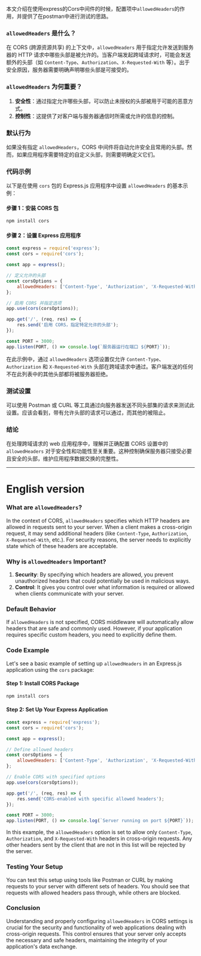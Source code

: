 本文介绍在使用express的Cors中间件的时候，配置项中`allowedHeaders`的作用，并提供了在postman中进行测试的思路。
### `allowedHeaders` 是什么？

在 CORS (跨源资源共享) 的上下文中，`allowedHeaders` 用于指定允许发送到服务器的 HTTP 请求中哪些头部是被允许的。当客户端发起跨域请求时，可能会发送额外的头部（如 `Content-Type`、`Authorization`、`X-Requested-With` 等）。出于安全原因，服务器需要明确声明哪些头部是可接受的。

### `allowedHeaders` 为何重要？

1. **安全性**：通过指定允许哪些头部，可以防止未授权的头部被用于可能的恶意方式。
2. **控制性**：这提供了对客户端与服务器通信时所需或允许的信息的控制。

### 默认行为

如果没有指定 `allowedHeaders`，CORS 中间件将自动允许安全且常用的头部。然而，如果应用程序需要特定的自定义头部，则需要明确定义它们。

### 代码示例

以下是在使用 `cors` 包的 Express.js 应用程序中设置 `allowedHeaders` 的基本示例：

#### 步骤 1：安装 CORS 包

```bash
npm install cors
```

#### 步骤 2：设置 Express 应用程序

```javascript
const express = require('express');
const cors = require('cors');

const app = express();

// 定义允许的头部
const corsOptions = {
    allowedHeaders: ['Content-Type', 'Authorization', 'X-Requested-With'],
};

// 启用 CORS 并指定选项
app.use(cors(corsOptions));

app.get('/', (req, res) => {
    res.send('启用 CORS，指定特定允许的头部');
});

const PORT = 3000;
app.listen(PORT, () => console.log(`服务器运行在端口 ${PORT}`));
```

在此示例中，通过 `allowedHeaders` 选项设置仅允许 `Content-Type`、`Authorization` 和 `X-Requested-With` 头部在跨域请求中通过。客户端发送的任何不在此列表中的其他头部都将被服务器拒绝。

### 测试设置

可以使用 Postman 或 CURL 等工具通过向服务器发送不同头部集的请求来测试此设置。应该会看到，带有允许头部的请求可以通过，而其他的被阻止。

### 结论

在处理跨域请求的 web 应用程序中，理解并正确配置 CORS 设置中的 `allowedHeaders` 对于安全性和功能性至关重要。这种控制确保服务器只接受必要且安全的头部，维护应用程序数据交换的完整性。

---
# English version

### What are `allowedHeaders`?

In the context of CORS, `allowedHeaders` specifies which HTTP headers are allowed in requests sent to your server. When a client makes a cross-origin request, it may send additional headers (like `Content-Type`, `Authorization`, `X-Requested-With`, etc.). For security reasons, the server needs to explicitly state which of these headers are acceptable.

### Why is `allowedHeaders` Important?

1. **Security**: By specifying which headers are allowed, you prevent unauthorized headers that could potentially be used in malicious ways.
2. **Control**: It gives you control over what information is required or allowed when clients communicate with your server.

### Default Behavior

If `allowedHeaders` is not specified, CORS middleware will automatically allow headers that are safe and commonly used. However, if your application requires specific custom headers, you need to explicitly define them.

### Code Example

Let's see a basic example of setting up `allowedHeaders` in an Express.js application using the `cors` package:

#### Step 1: Install CORS Package

```bash
npm install cors
```

#### Step 2: Set Up Your Express Application

```javascript
const express = require('express');
const cors = require('cors');

const app = express();

// Define allowed headers
const corsOptions = {
    allowedHeaders: ['Content-Type', 'Authorization', 'X-Requested-With'],
};

// Enable CORS with specified options
app.use(cors(corsOptions));

app.get('/', (req, res) => {
    res.send('CORS-enabled with specific allowed headers');
});

const PORT = 3000;
app.listen(PORT, () => console.log(`Server running on port ${PORT}`));
```

In this example, the `allowedHeaders` option is set to allow only `Content-Type`, `Authorization`, and `X-Requested-With` headers in cross-origin requests. Any other headers sent by the client that are not in this list will be rejected by the server.

### Testing Your Setup

You can test this setup using tools like Postman or CURL by making requests to your server with different sets of headers. You should see that requests with allowed headers pass through, while others are blocked.

### Conclusion

Understanding and properly configuring `allowedHeaders` in CORS settings is crucial for the security and functionality of web applications dealing with cross-origin requests. This control ensures that your server only accepts the necessary and safe headers, maintaining the integrity of your application's data exchange.